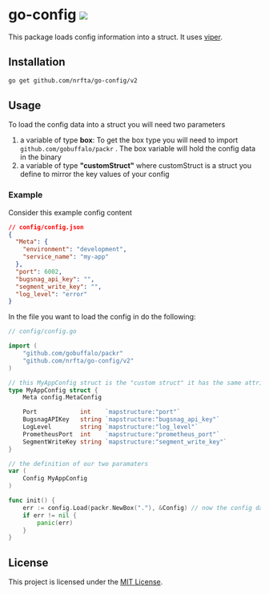 # go-config ![](https://github.com/nrfta/go-config/v2/workflows/CI/badge.svg)

This package loads config information into a struct. It uses [viper](https://github.com/spf13/viper).

## Installation

```sh
go get github.com/nrfta/go-config/v2
```

## Usage

To load the config data into a struct you will need two parameters

1) a variable of type **box**:   To get the box type you will need to import ``` github.com/gobuffalo/packr``` . The box variable will hold the config data in the binary
2) a variable of type **"customStruct"** where customStruct is a struct you define to mirror the key values of your config

### Example

Consider this example config content

```json
// config/config.json
{
  "Meta": {
    "environment": "development",
    "service_name": "my-app"
  },
  "port": 6002,
  "bugsnag_api_key": "",
  "segment_write_key": "",
  "log_level": "error"
}
```

In the file you want to load the config in do the following:

```go
// config/config.go

import (
	"github.com/gobuffalo/packr"
	"github.com/nrfta/go-config/v2"
)

// this MyAppConfig struct is the "custom struct" it has the same attributes that mirror the config json above
type MyAppConfig struct {
	Meta config.MetaConfig

	Port            int    `mapstructure:"port"`
	BugsnagAPIKey   string `mapstructure:"bugsnag_api_key"`
	LogLevel        string `mapstructure:"log_level"`
	PrometheusPort  int    `mapstructure:"prometheus_port"`
	SegmentWriteKey string `mapstructure:"segment_write_key"`
}

// the definition of our two paramaters
var (
	Config MyAppConfig
)

func init() {
	err := config.Load(packr.NewBox("."), &Config) // now the config data has been loaded into appConfig
	if err != nil {
		panic(err)
	}
}
```

## License

This project is licensed under the [MIT License](LICENSE.md).

